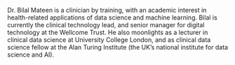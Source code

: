 Dr. Bilal Mateen is a clinician by training, with an academic interest in health-related applications of data science and machine learning. Bilal is currently the clinical technology lead, and senior manager for digital technology at the Wellcome Trust. He also moonlights as a lecturer in clinical data science at University College London, and as clinical data science fellow at the Alan Turing Institute (the UK’s national institute for data science and AI).